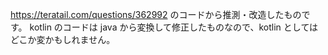 https://teratail.com/questions/362992 のコードから推測・改造したものです。
kotlin のコードは java から変換して修正したものなので、kotlin としてはどこか変かもしれません。
